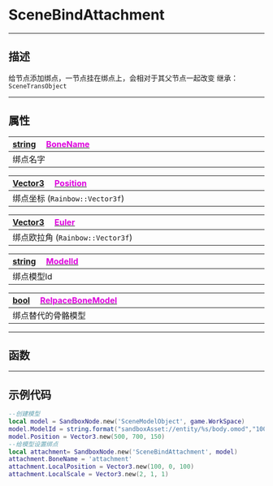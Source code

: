 # SceneBindAttachment
------------------------------------------------------------------------------------------
## 描述

给节点添加绑点，一节点挂在绑点上，会相对于其父节点一起改变
继承：`SceneTransObject` 

------------------------------------------------------------------------------------------
## 属性

|<div style="width:1125px">[string](/Api/DataType/String.md) &emsp;[<font color="dd00dd">BoneName</font>](/Api/Class/Bind/SandboxAttachmentObject_F/BoneName.md)</div>|
|:---|
|绑点名字|

|<div style="width:1125px">[Vector3](/Api/DataType/Vector3.md) &emsp;[<font color="dd00dd">Position</font>](/Api/Class/Bind/SandboxAttachmentObject_F/Position.md)</div>|
|:---|
|绑点坐标 (`Rainbow::Vector3f`)|

|<div style="width:1125px">[Vector3](/Api/DataType/Vector3.md) &emsp;[<font color="dd00dd">Euler</font>](/Api/Class/Bind/SandboxAttachmentObject_F/Euler.md)</div>|
|:---|
|绑点欧拉角 (`Rainbow::Vector3f`)|

|<div style="width:1125px">[string](/Api/DataType/String.md) &emsp;[<font color="dd00dd">ModelId</font>](/Api/Class/Bind/SandboxAttachmentObject_F/ModelId.md)</div>|
|:---|
|绑点模型Id|

|<div style="width:1125px">[bool](/Api/DataType/Bool.md) &emsp;[<font color="dd00dd">RelpaceBoneModel</font>](/Api/Class/Bind/SandboxAttachmentObject_F/RelpaceBoneModel.md)</div>|
|:---|
|绑点替代的骨骼模型|

------------------------------------------------------------------------------------------
## 函数


------------------------------------------------------------------------------------------
## 示例代码

```lua
--创建模型
local model = SandboxNode.new('SceneModelObject', game.WorkSpace)
model.ModelId = string.format("sandboxAsset://entity/%s/body.omod","100041")
model.Position = Vector3.new(500, 700, 150)
--给模型设置绑点
local attachment= SandboxNode.new('SceneBindAttachment', model)
attachment.BoneName = 'attachment'
attachment.LocalPosition = Vector3.new(100, 0, 100)
attachment.LocalScale = Vector3.new(2, 1, 1)
```